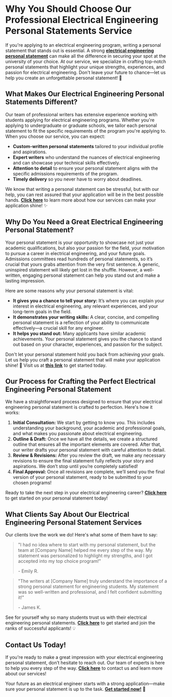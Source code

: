 # Why You Should Choose Our Professional Electrical Engineering Personal Statements Service

If you're applying to an electrical engineering program, writing a personal statement that stands out is essential. A strong [**electrical engineering personal statement**](https://tinyurl.com/topessay?keyword=electrical+engineering+personal+statements) can make all the difference in securing your spot at the university of your choice. At our service, we specialize in crafting top-notch personal statements that highlight your unique strengths, experiences, and passion for electrical engineering. Don't leave your future to chance—let us help you create an unforgettable personal statement! 🚀

## What Makes Our Electrical Engineering Personal Statements Different?

Our team of professional writers has extensive experience working with students applying for electrical engineering programs. Whether you're applying to undergraduate or graduate schools, we tailor each personal statement to fit the specific requirements of the program you're applying to. When you choose our service, you can expect:

- **Custom-written personal statements** tailored to your individual profile and aspirations.
- **Expert writers** who understand the nuances of electrical engineering and can showcase your technical skills effectively.
- **Attention to detail** to ensure your personal statement aligns with the specific admissions requirements of the program.
- **Timely delivery** so you never have to worry about deadlines.

We know that writing a personal statement can be stressful, but with our help, you can rest assured that your application will be in the best possible hands. [**Click here**](https://tinyurl.com/topessay?keyword=electrical+engineering+personal+statements) to learn more about how our services can make your application shine! ✨

## Why Do You Need a Great Electrical Engineering Personal Statement?

Your personal statement is your opportunity to showcase not just your academic qualifications, but also your passion for the field, your motivation to pursue a career in electrical engineering, and your future goals. Admissions committees read hundreds of personal statements, so it’s crucial that yours grabs attention from the very first sentence. A generic, uninspired statement will likely get lost in the shuffle. However, a well-written, engaging personal statement can help you stand out and make a lasting impression.

Here are some reasons why your personal statement is vital:

- **It gives you a chance to tell your story:** It’s where you can explain your interest in electrical engineering, any relevant experiences, and your long-term goals in the field.
- **It demonstrates your writing skills:** A clear, concise, and compelling personal statement is a reflection of your ability to communicate effectively—a crucial skill for any engineer.
- **It helps you stand out:** Many applicants have similar academic achievements. Your personal statement gives you the chance to stand out based on your character, experiences, and passion for the subject.

Don't let your personal statement hold you back from achieving your goals. Let us help you craft a personal statement that will make your application shine! 🌟 Visit us at [**this link**](https://tinyurl.com/topessay?keyword=electrical+engineering+personal+statements) to get started today.

## Our Process for Crafting the Perfect Electrical Engineering Personal Statement

We have a straightforward process designed to ensure that your electrical engineering personal statement is crafted to perfection. Here's how it works:

1. **Initial Consultation:** We start by getting to know you. This includes understanding your background, your academic and professional goals, and what makes you passionate about electrical engineering.
2. **Outline & Draft:** Once we have all the details, we create a structured outline that ensures all the important elements are covered. After that, our writer drafts your personal statement with careful attention to detail.
3. **Review & Revisions:** After you review the draft, we make any necessary revisions to ensure the final statement fully reflects your story and aspirations. We don’t stop until you’re completely satisfied!
4. **Final Approval:** Once all revisions are complete, we’ll send you the final version of your personal statement, ready to be submitted to your chosen programs!

Ready to take the next step in your electrical engineering career? [**Click here**](https://tinyurl.com/topessay?keyword=electrical+engineering+personal+statements) to get started on your personal statement today!

## What Clients Say About Our Electrical Engineering Personal Statement Services

Our clients love the work we do! Here's what some of them have to say:

> "I had no idea where to start with my personal statement, but the team at [Company Name] helped me every step of the way. My statement was personalized to highlight my strengths, and I got accepted into my top choice program!"
> 
> <footer>- Emily R.</footer>

> "The writers at [Company Name] truly understand the importance of a strong personal statement for engineering students. My statement was so well-written and professional, and I felt confident submitting it!"
> 
> <footer>- James K.</footer>

See for yourself why so many students trust us with their electrical engineering personal statements. [**Click here**](https://tinyurl.com/topessay?keyword=electrical+engineering+personal+statements) to get started and join the ranks of successful applicants! 💡

## Contact Us Today!

If you're ready to make a great impression with your electrical engineering personal statement, don’t hesitate to reach out. Our team of experts is here to help you every step of the way. [**Click here**](https://tinyurl.com/topessay?keyword=electrical+engineering+personal+statements) to contact us and learn more about our services!

Your future as an electrical engineer starts with a strong application—make sure your personal statement is up to the task. [**Get started now!**](https://tinyurl.com/topessay?keyword=electrical+engineering+personal+statements) 💪
